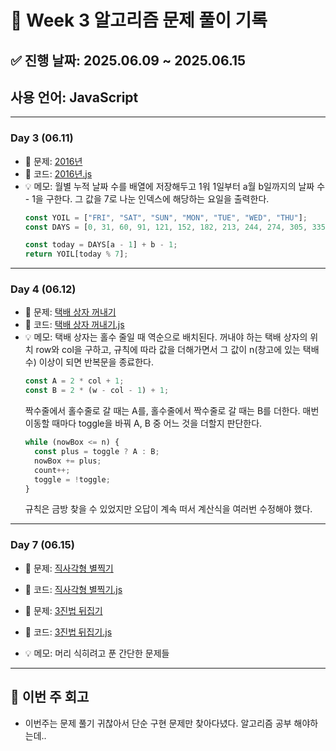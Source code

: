 # 📘 Week 3 알고리즘 문제 풀이 기록

## ✅ 진행 날짜: 2025.06.09 ~ 2025.06.15

## 사용 언어: JavaScript

---

### Day 3 (06.11)

- 🔗 문제: [2016년](https://school.programmers.co.kr/learn/courses/30/lessons/12901)
- 📁 코드: [2016년.js](https://github.com/minji105/algorithm/blob/main/%ED%94%84%EB%A1%9C%EA%B7%B8%EB%9E%98%EB%A8%B8%EC%8A%A4/1/12901.%E2%80%852016%EB%85%84/2016%EB%85%84.js)
- 💡 메모: 월별 누적 날짜 수를 배열에 저장해두고 1워 1일부터 a월 b일까지의 날짜 수 - 1을 구한다. 그 값을 7로 나눈 인덱스에 해당하는 요일을 출력한다.
  ```js
  const YOIL = ["FRI", "SAT", "SUN", "MON", "TUE", "WED", "THU"];
  const DAYS = [0, 31, 60, 91, 121, 152, 182, 213, 244, 274, 305, 335, 366];

  const today = DAYS[a - 1] + b - 1;
  return YOIL[today % 7];
  ```

---

### Day 4 (06.12)

- 🔗 문제: [택배 상자 꺼내기](https://school.programmers.co.kr/learn/courses/30/lessons/389478#)
- 📁 코드: [택배 상자 꺼내기.js](https://github.com/minji105/algorithm/blob/main/%ED%94%84%EB%A1%9C%EA%B7%B8%EB%9E%98%EB%A8%B8%EC%8A%A4/1/389478.%E2%80%85%ED%83%9D%EB%B0%B0%E2%80%85%EC%83%81%EC%9E%90%E2%80%85%EA%BA%BC%EB%82%B4%EA%B8%B0/%ED%83%9D%EB%B0%B0%E2%80%85%EC%83%81%EC%9E%90%E2%80%85%EA%BA%BC%EB%82%B4%EA%B8%B0.js)
- 💡 메모: 택배 상자는 홀수 줄일 때 역순으로 배치된다. 꺼내야 하는 택배 상자의 위치 row와 col을 구하고, 규칙에 따라 값을 더해가면서 그 값이 n(창고에 있는 택배 수) 이상이 되면 반복문을 종료한다.
  ```js
  const A = 2 * col + 1;
  const B = 2 * (w - col - 1) + 1;
  ```
  짝수줄에서 홀수줄로 갈 때는 A를, 홀수줄에서 짝수줄로 갈 때는 B를 더한다. 매번 이동할 때마다 toggle을 바꿔 A, B 중 어느 것을 더할지 판단한다.
  ```js
  while (nowBox <= n) {
    const plus = toggle ? A : B;
    nowBox += plus;
    count++;
    toggle = !toggle;
  }
  ```
  규칙은 금방 찾을 수 있었지만 오답이 계속 떠서 계산식을 여러번 수정해야 했다.

---

### Day 7 (06.15)

- 🔗 문제: [직사각형 별찍기](https://school.programmers.co.kr/learn/courses/30/lessons/12969)
- 📁 코드: [직사각형 별찍기.js](https://github.com/minji105/algorithm/blob/main/%ED%94%84%EB%A1%9C%EA%B7%B8%EB%9E%98%EB%A8%B8%EC%8A%A4/1/12969.%E2%80%85%EC%A7%81%EC%82%AC%EA%B0%81%ED%98%95%E2%80%85%EB%B3%84%EC%B0%8D%EA%B8%B0/%EC%A7%81%EC%82%AC%EA%B0%81%ED%98%95%E2%80%85%EB%B3%84%EC%B0%8D%EA%B8%B0.js)

- 🔗 문제: [3진법 뒤집기](https://school.programmers.co.kr/learn/courses/30/lessons/68935)
- 📁 코드: [3진법 뒤집기.js](https://github.com/minji105/algorithm/blob/main/%ED%94%84%EB%A1%9C%EA%B7%B8%EB%9E%98%EB%A8%B8%EC%8A%A4/1/68935.%E2%80%853%EC%A7%84%EB%B2%95%E2%80%85%EB%92%A4%EC%A7%91%EA%B8%B0/3%EC%A7%84%EB%B2%95%E2%80%85%EB%92%A4%EC%A7%91%EA%B8%B0.js)
- 💡 메모: 머리 식히려고 푼 간단한 문제들

---

## 📌 이번 주 회고

- 이번주는 문제 풀기 귀찮아서 단순 구현 문제만 찾아다녔다. 알고리즘 공부 해야하는데..
